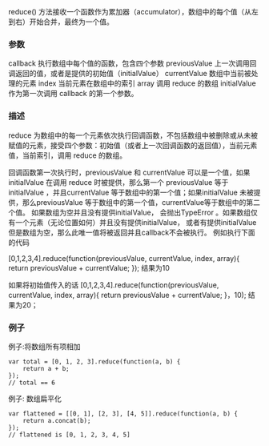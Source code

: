 reduce() 方法接收一个函数作为累加器（accumulator），数组中的每个值（从左到右）开始合并，最终为一个值。

### 参数
callback
执行数组中每个值的函数，包含四个参数
previousValue
上一次调用回调返回的值，或者是提供的初始值（initialValue）
currentValue
数组中当前被处理的元素
index
当前元素在数组中的索引
array
调用 reduce 的数组
initialValue
作为第一次调用 callback 的第一个参数。
### 描述
reduce 为数组中的每一个元素依次执行回调函数，不包括数组中被删除或从未被赋值的元素，接受四个参数：初始值（或者上一次回调函数的返回值），当前元素值，当前索引，调用 reduce 的数组。

回调函数第一次执行时，previousValue 和 currentValue 可以是一个值，如果 initialValue 在调用 reduce 时被提供，那么第一个 previousValue 等于 initialValue ，并且currentValue 等于数组中的第一个值；如果initialValue 未被提供，那么previousValue 等于数组中的第一个值，currentValue等于数组中的第二个值。
如果数组为空并且没有提供initialValue， 会抛出TypeError 。如果数组仅有一个元素（无论位置如何）并且没有提供initialValue， 或者有提供initialValue但是数组为空，那么此唯一值将被返回并且callback不会被执行。
例如执行下面的代码

[0,1,2,3,4].reduce(function(previousValue, currentValue, index, array){
  return previousValue + currentValue;
});
结果为10

如果将初始值传入的话
[0,1,2,3,4].reduce(function(previousValue, currentValue, index, array){
  return previousValue + currentValue;
}，10);
结果为20；

### 例子

例子:将数组所有项相加
```
var total = [0, 1, 2, 3].reduce(function(a, b) {
    return a + b;
});
// total == 6
```
例子: 数组扁平化
```
var flattened = [[0, 1], [2, 3], [4, 5]].reduce(function(a, b) {
    return a.concat(b);
});
// flattened is [0, 1, 2, 3, 4, 5]
```